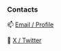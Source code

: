 ### Contacts

📫 [Email / Profile](https://connects.catalyst.harvard.edu/Profiles/display/Person/211730)

💬 [ X / Twitter ](https://twitter.com/simrubk)

<!--
**srubinacci/srubinacci** is a ✨ _special_ ✨ repository because its `README.md` (this file) appears on your GitHub profile.

Here are some ideas to get you started:

- 🔭 I’m currently working on ...
- 🌱 I’m currently learning ...
- 👯 I’m looking to collaborate on ...
- 🤔 I’m looking for help with ...
- 💬 Ask me about ...
- 📫 How to reach me: mailto:
- 😄 Pronouns: He/him
- ⚡ Fun fact: ...
-->
